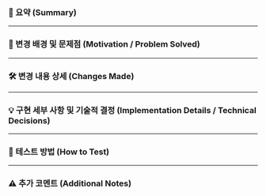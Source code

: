 ### 📝 요약 (Summary)

<!---이 PR은 사용자 프로필 편집 기능을 추가하여 사용자가 자신의 이름, 이메일, 프로필 사진을 업데이트할 수 있도록 합니다.--->

---

### 🚀 변경 배경 및 문제점 (Motivation / Problem Solved)

<!---
현재 사용자들은 가입 후에 자신의 프로필 정보를 변경할 수 없었습니다. 이로 인해 잘못된 정보가 입력되었을 때 수정이 불가능하다는 피드백이 있었고, 사용자 경험을 개선하기 위해 해당 기능을 추가하게 되었습니다.
Fixes #123 (사용자 프로필 정보 수정 기능 부재)
--->

---

### 🛠️ 변경 내용 상세 (Changes Made)

<!---
* 새로운 라우트 `/profile/edit`을 추가했습니다.
* 사용자 정보를 업데이트하는 `updateUserProfile` API 엔드포인트를 구현했습니다.
* 프로필 이미지 업로드를 위해 Cloudinary 서비스를 연동했으며, 해당 로직을 `uploadService.js`에 캡슐화했습니다.
* 프론트엔드에서는 `ProfileEditForm` 컴포넌트를 개발하여 사용자가 정보를 입력하고 제출할 수 있도록 했습니다.
--->

---

### 💡 구현 세부 사항 및 기술적 결정 (Implementation Details / Technical Decisions)

<!---로필 사진 저장 시 S3 대신 Cloudinary를 선택한 이유는 이미지 최적화 및 CDN 기능을 내장하고 있어 추가적인 작업 없이 성능을 확보할 수 있다고 판단했기 때문입니다.--->

---

### 🧪 테스트 방법 (How to Test)

<!---
1.  로컬에서 프로젝트를 실행합니다: `npm install` 후 `npm start`
2.  브라우저에서 `http://localhost:3000/profile/edit` 에 접속합니다.
3.  로그인한 사용자 계정으로 (예: `testuser@example.com` / `password123`) 로그인합니다.
4.  이름, 이메일, 프로필 사진을 변경해보고 '저장' 버튼을 클릭합니다.
5.  데이터베이스에 변경된 정보가 올바르게 반영되었는지 확인합니다.
--->

<!---

---

### 📸 스크린샷 (Screenshots)

**변경 전**:
[스크린샷 이미지 링크]

**변경 후**:
[스크린샷 이미지 링크]

--->

---

### ⚠️ 추가 코멘트 (Additional Notes)

<!---현재는 프로필 사진 변경 시 이전 사진을 삭제하는 로직은 없습니다. (향후 개선 예정)--->